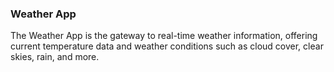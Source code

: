 <h3> Weather App </h3>
The Weather App is the gateway to real-time weather information, offering current temperature data and weather conditions such as cloud cover, clear skies, rain, and more.
